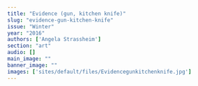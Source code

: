 ```yaml
---
title: "Evidence (gun, kitchen knife)"
slug: "evidence-gun-kitchen-knife"
issue: "Winter"
year: "2016"
authors: ['Angela Strassheim']
section: "art"
audio: []
main_image: ""
banner_image: ""
images: ['sites/default/files/Evidencegunkitchenknife.jpg']
---
```

